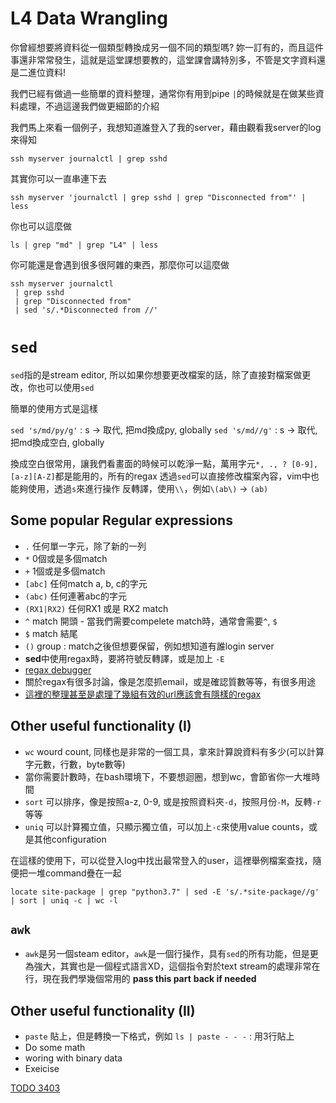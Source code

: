 # L4 Data Wrangling
你曾經想要將資料從一個類型轉換成另一個不同的類型嗎? 妳一訂有的，而且這件事還非常常發生，這就是這堂課想要教的，這堂課會講特別多，不管是文字資料還是二進位資料!

我們已經有做過一些簡單的資料整理，通常你有用到pipe `|`的時候就是在做某些資料處理，不過這邊我們做更細節的介紹

我們馬上來看一個例子，我想知道誰登入了我的server，藉由觀看我server的log來得知

```
ssh myserver journalctl | grep sshd
```
其實你可以一直串連下去
```
ssh myserver 'journalctl | grep sshd | grep "Disconnected from"' | less
```

你也可以這麼做
```
ls | grep "md" | grep "L4" | less
```

你可能還是會遇到很多很阿雜的東西，那麼你可以這麼做
```
ssh myserver journalctl
 | grep sshd
 | grep "Disconnected from"
 | sed 's/.*Disconnected from //'
```

# `sed`

`sed`指的是stream editor, 所以如果你想要更改檔案的話，除了直接對檔案做更改，你也可以使用`sed`

簡單的使用方式是這樣

`sed 's/md/py/g'` : s -> 取代, 把md換成py, globally
`sed 's/md//g'`  : s -> 取代, 把md換成空白, globally

換成空白很常用，讓我們看畫面的時候可以乾淨一點，萬用字元`*, ., ? [0-9], [a-z][A-Z]`都是能用的，所有的regax
透過`sed`可以直接修改檔案內容，vim中也能夠使用，透過`s`來進行操作
反轉譯，使用`\\`，例如`\(ab\)` -> `(ab)`

## Some popular Regular expressions
* `.` 任何單一字元，除了新的一列
* `*` 0個或是多個match
* `+` 1個或是多個match
* `[abc]` 任何match a, b, c的字元
* `(abc)` 任何連著abc的字元
* `(RX1|RX2)` 任何RX1 或是 RX2 match
* `^` match 開頭 - 當我們需要compelete match時，通常會需要`^`, `$`
* `$` match 結尾
* `()` group : match之後但想要保留，例如想知道有誰login server
* **sed**中使用regax時，要將符號反轉譯，或是加上 `-E`
* [regax debugger](https://regex101.com/r/qqbZqh/2)
* 關於regax有很多討論，像是怎麼抓email，或是確認質數等等，有很多用途
* [這裡的整理甚至是處理了幾組有效的url應該會有隱樣的regax](https://mathiasbynens.be/demo/url-regex)

## Other useful functionality (I)

* `wc` wourd count, 同樣也是非常的一個工具，拿來計算說資料有多少(可以計算字元數，行數，byte數等)
* 當你需要計數時，在bash環境下，不要想迴圈，想到wc，會節省你一大堆時間
* `sort` 可以排序，像是按照a-z, 0-9, 或是按照資料夾`-d`，按照月份`-M`，反轉`-r`等等
* `uniq` 可以計算獨立值，只顯示獨立值，可以加上`-c`來使用value counts，或是其他configuration

在這樣的使用下，可以從登入log中找出最常登入的user，這裡舉例檔案查找，隨便把一堆command疊在一起

```
locate site-package | grep "python3.7" | sed -E 's/.*site-package//g' | sort | uniq -c | wc -l
```

## `awk`
* `awk`是另一個steam editor，`awk`是一個行操作，具有`sed`的所有功能，但是更為強大，其實也是一個程式語言XD，這個指令對於text stream的處理非常在行，現在我們學幾個常用的
**pass this part**
**back if needed**

## Other useful functionality (II)
* `paste` 貼上，但是轉換一下格式，例如 `ls | paste - - -` : 用3行貼上
* Do some math
* woring with binary data
* Exeicise

[TODO 3403](https://missing.csail.mit.edu/2020/data-wrangling/)